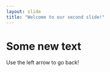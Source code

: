 ```yaml
---
layout: slide
title: "Welcome to our second slide!"
---
```

# Some new text
Use the left arrow to go back!
